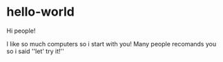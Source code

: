 # hello-world

Hi people!

I like so much computers so i start with you! Many people recomands you so i said ''let' try it!''
